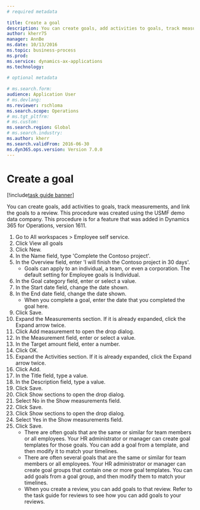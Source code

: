 ```yaml
--- 
# required metadata 
 
title: Create a goal
description: You can create goals, add activities to goals, track measurements, and link the goals to a review. 
author: kherr75
manager: AnnBe 
ms.date: 10/13/2016
ms.topic: business-process 
ms.prod:  
ms.service: dynamics-ax-applications 
ms.technology:  
 
# optional metadata 
 
# ms.search.form:   
audience: Application User 
# ms.devlang:  
ms.reviewer: rschloma
ms.search.scope: Operations 
# ms.tgt_pltfrm:  
# ms.custom:  
ms.search.region: Global
# ms.search.industry: 
ms.author: kherr
ms.search.validFrom: 2016-06-30 
ms.dyn365.ops.version: Version 7.0.0 
---
```

# Create a goal

[!include[task guide banner](../../includes/task-guide-banner.md)]

You can create goals, add activities to goals, track measurements, and link the goals to a review. This procedure was created using the USMF demo data company. This procedure is for a feature that was added in Dynamics 365 for Operations, version 1611.

1. Go to All workspaces > Employee self service.
2. Click View all goals
3. Click New.
4. In the Name field, type 'Complete the Contoso project'.
5. In the Overview field, enter 'I will finish the Contoso project in 30 days'.
    * Goals can apply to an individual, a team, or even a corporation. The default setting for Employee goals is Individual.  
6. In the Goal category field, enter or select a value.
7. In the Start date field, change the date shown.
8. In the End date field, change the date shown.
    * When you complete a goal, enter the date that you completed the goal here.  
9. Click Save.
10. Expand the Measurements section. If it is already expanded, click the Expand arrow twice.
11. Click Add measurement to open the drop dialog.
12. In the Measurement field, enter or select a value.
13. In the Target amount field, enter a number.
14. Click OK.
15. Expand the Activities section. If it is already expanded, click the Expand arrow twice.
16. Click Add.
17. In the Title field, type a value.
18. In the Description field, type a value.
19. Click Save.
20. Click Show sections to open the drop dialog.
21. Select No in the Show measurements field.
22. Click Save.
23. Click Show sections to open the drop dialog.
24. Select Yes in the Show measurements field.
25. Click Save.
    * There are often goals that are the same or similar for team members or all employees.     Your HR administrator or manager can create goal templates for those goals. You can add a goal from a template, and then modify it to match your timelines.  
    * There are often several goals that are the same or similar for team members or all employees.     Your HR administrator or manager can create goal groups that contain one or more goal templates. You can add goals from a goal group, and then modify them to match your timelines.  
    * When you create a review, you can add goals to that review. Refer to the task guide for reviews to see how you can add goals to your reviews.  

